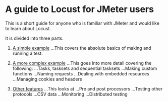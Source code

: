 # A guide to Locust for JMeter users

This is a short guide for anyone who is familiar with JMeter and would like to learn about Locust.

It is divided into three parts.

1. [A simple example](./simple_example.md)
...This covers the absolute basics of making and running a test.

2. [A more complex example](./more_complex_example.md)
...This goes into more detail covering the following:
...Tasks, tasksets and sequential tasksets
...Making custom functions
...Naming requests
...Dealing with embedded resources
...Managing cookies and headers

3. [Other features](./other_features.md)
...This looks at
...Pre and post processors
...Testing other protocols
...CSV data
...Monitoring
...Distributed testing